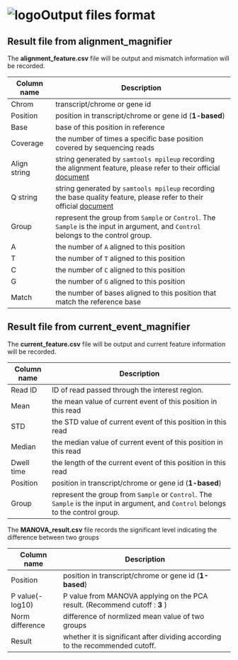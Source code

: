 # ![logo](logo_tiny.png "nanoCEM")Output files format

## Result file from alignment_magnifier

The **alignment_feature.csv** file will be output and mismatch information will be recorded.

| Column name       |Description|
|------------|------------|
| Chrom      |transcript/chrome or gene id
| Position   |position in transcript/chrome or gene id (**1-based**)
| Base       |base of this position in reference
| Coverage   |the number of times a specific base position covered by sequencing reads
| Align string |string generated by `samtools mpileup` recording the alignment feature, please refer to their official [document](https://www.htslib.org/doc/samtools-mpileup.html)
| Q string   |string generated by `samtools mpileup` recording the base quality feature, please refer to their official [document](https://www.htslib.org/doc/samtools-mpileup.html)
| Group      |represent the group from `Sample` or `Control`. The `Sample` is the input in argument, and `Control` belongs to the control group.
| A          |the number of `A` aligned to this position
| T          |the number of `T` aligned to this position
| C          |the number of `C` aligned to this position
| G          |the number of `G` aligned to this position
| Match      |the number of bases aligned to this position that match the reference base

## Result file from current_event_magnifier

The **current_feature.csv** file will be output and current feature information will be recorded.

| Column name       |Description|
|------------|------------|
| Read ID | ID of read passed through the interest region.
| Mean |the mean value of current event of this position in this read
| STD  |the STD value of current event of this position in this read
| Median |the median value of current event of this position in this read
| Dwell time |the length of the current event of this position in this read
| Position |position in transcript/chrome or gene id (**1-based**)
| Group |represent the group from `Sample` or `Control`. The `Sample` is the input in argument, and `Control` belongs to the control group.


The **MANOVA_result.csv** file records the significant level indicating the difference between two groups

| Column name     |Description|
|-----------------|------------|
| Position        | position in transcript/chrome or gene id (**1-based**)
| P value(-log10) | P value from MANOVA applying on the PCA result. (Recommend cutoff : **3** )
| Norm difference | difference of normlized mean value of two groups
| Result          | whether it is significant after dividing according to the recommended cutoff.